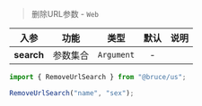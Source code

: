 > 删除URL参数 - `Web`

入参|功能|类型|默认|说明
:-:|:-:|:-:|:-:|-
**search**|参数集合|`Argument`|-

```js
import { RemoveUrlSearch } from "@bruce/us";

RemoveUrlSearch("name", "sex");
```